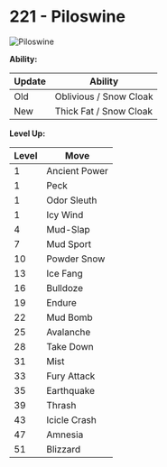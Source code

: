 # 221 - Piloswine
![][221]

**Ability:**

Update | Ability
---    | ---
Old    | Oblivious / Snow Cloak
New    | Thick Fat / Snow Cloak

**Level Up:**

Level | Move
---   | ---
  1   | Ancient Power
  1   | Peck
  1   | Odor Sleuth
  1   | Icy Wind
  4   | Mud-Slap
  7   | Mud Sport
 10   | Powder Snow
 13   | Ice Fang
 16   | Bulldoze
 19   | Endure
 22   | Mud Bomb
 25   | Avalanche
 28   | Take Down
 31   | Mist
 33   | Fury Attack
 35   | Earthquake
 39   | Thrash
 43   | Icicle Crash
 47   | Amnesia
 51   | Blizzard



[221]: https://raw.githubusercontent.com/PokeAPI/sprites/master/sprites/pokemon/221.png "Piloswine"
